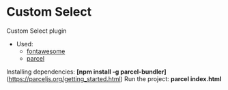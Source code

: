# Custom Select
Custom Select plugin 
* Used:
    * [fontawesome](https://fontawesome.ru/ "fontawesome")
    * [parcel](https://parceljs.org "parcel")

Installing dependencies: __[npm install -g parcel-bundler]__(https://parceljs.org/getting_started.html)
Run the project: __parcel index.html__